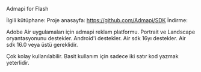 Admapi for Flash

İlgili kütüphane: 
Proje anasayfa: https://github.com/Admapi/SDK
İndirme: 

Adobe Air uygulamaları için admapi reklam platformu.
Portrait ve Landscape oryantasyonunu destekler.
Android'i destekler.
Air sdk 16yı destekler.
Air sdk 16.0 veya üstü gereklidir.

Çok kolay kullanılabilir. Basit kullanım için sadece iki satır kod yazmak yeterlidir.
